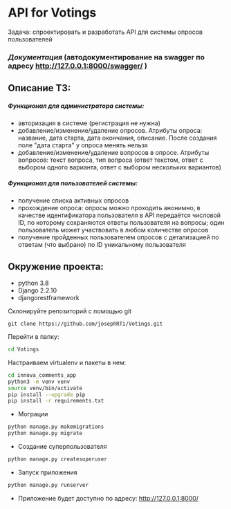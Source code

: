 # API for Votings
Задача: спроектировать и разработать API для системы опросов пользователей

### _Документация_ (автодокументирование на swagger по адресу http://127.0.0.1:8000/swagger/ )

## Описание ТЗ:

##### _Функционал для администратора системы:_
- авторизация в системе (регистрация не нужна)
- добавление/изменение/удаление опросов. Атрибуты опроса: название, дата старта, дата окончания, описание. После создания поле "дата старта" у опроса менять нельзя
- добавление/изменение/удаление вопросов в опросе. Атрибуты вопросов: текст вопроса, тип вопроса (ответ текстом, ответ с выбором одного варианта, ответ с выбором нескольких вариантов)

##### _Функционал для пользователей системы:_
- получение списка активных опросов
- прохождение опроса: опросы можно проходить анонимно, в качестве идентификатора пользователя в API передаётся числовой ID, по которому сохраняются ответы пользователя на вопросы; один пользователь может участвовать в любом количестве опросов
- получение пройденных пользователем опросов с детализацией по ответам (что выбрано) по ID уникальному пользователя


## Окружение проекта:
  * python 3.8
  * Django 2.2.10
  * djangorestframework

Склонируйте репозиторий с помощью git

    git clone https://github.com/josephRTi/Votings.git
    
Перейти в папку:
```bash
cd Votings
```
Настраиваем virtualenv и пакеты в нем:
```bash
cd innova_comments_app
python3 -m venv venv
source venv/bin/activate
pip install --upgrade pip
pip install -r requirements.txt
```

* Мограции
```bash
python manage.py makemigrations
python manage.py migrate
```
* Создание суперпользователя
```bash
python manage.py createsuperuser
```
* Запуск приложения
```bash
python manage.py runserver
```
* Приложение будет доступно по адресу: http://127.0.0.1:8000/

